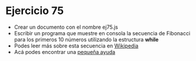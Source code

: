 # Ejercicio 75

* Crear un documento con el nombre ej75.js
* Escribir un programa que muestre en consola la secuencia de Fibonacci para los primeros 10 números utilizando la estructura **while**
* Podes leer más sobre esta secuencia en [Wikipedia](https://es.wikipedia.org/wiki/Sucesi%C3%B3n_de_Fibonacci)
* Acá podes encontrar una [pequeña ayuda](https://image.slidesharecdn.com/unit-3-foc-100107121122-phpapp01/95/unit-3-foc-81-728.jpg?cb=1262866393)
